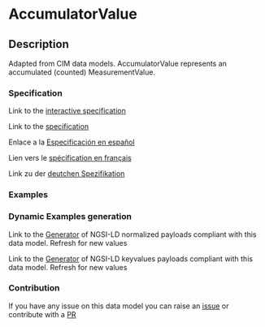 # AccumulatorValue

## Description 

Adapted from CIM data models. AccumulatorValue represents an accumulated (counted) MeasurementValue.
### Specification

Link to the [interactive specification](https://swagger.lab.fiware.org/?url=https://github.com/smart-data-models/dataModel.EnergyCIM/blob/master/AccumulatorValue/swagger.yaml)

Link to the [specification](https://github.com/smart-data-models/dataModel.EnergyCIM/blob/master/AccumulatorValue/doc/spec.md)

Enlace a la [Especificación en español](https://github.com/smart-data-models/dataModel.EnergyCIM/blob/master/AccumulatorValue/doc/spec_ES.md)

Lien vers le [spécification en français](https://github.com/smart-data-models/dataModel.EnergyCIM/blob/master/AccumulatorValue/doc/spec_FR.md)

Link zu der [deutchen Spezifikation](https://github.com/smart-data-models/dataModel.EnergyCIM/blob/master/AccumulatorValue/doc/spec_DE.md)
### Examples
### Dynamic Examples generation

Link to the [Generator](https://smartdatamodels.org/extra/ngsi-ld_generator_v0.92.php?schemaUrl=https://raw.githubusercontent.com/smart-data-models/dataModel.EnergyCIM/master/AccumulatorValue/schema.json&email=info@smartdatamodels.org) of NGSI-LD normalized payloads compliant with this data model. Refresh for new values

Link to the [Generator](https://smartdatamodels.org/extra/ngsi-ld_generator_keyvalues_v0.92.php?schemaUrl=https://raw.githubusercontent.com/smart-data-models/dataModel.EnergyCIM/master/AccumulatorValue/schema.json&email=info@smartdatamodels.org) of NGSI-LD keyvalues payloads compliant with this data model. Refresh for new values
### Contribution

 If you have any issue on this data model you can raise an [issue](https://github.com/smart-data-models/dataModel.EnergyCIM/issues)  or contribute with a [PR](https://github.com/smart-data-models/dataModel.EnergyCIM/pulls)